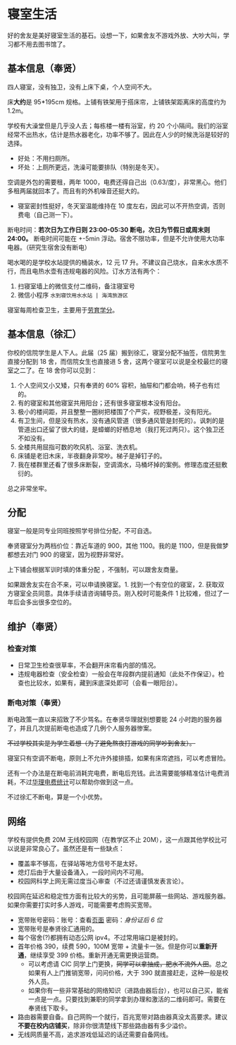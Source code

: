 # 寝室生活

好的舍友是美好寝室生活的基石。设想一下，如果舍友不游戏外放、大吵大叫，学习都不用去图书馆了。

## 基本信息（奉贤）

四人寝室，没有独卫，没有上床下桌，个人空间不大。

床**大约**是 95\*195cm 规格。上铺有铁架用于搭床帘，上铺铁架距离床的高度约为 1.2m。

学校有大澡堂但是几乎没人去；每栋楼一楼有浴室，约 20 个小隔间。我们的浴室经常不出热水，估计是热水器老化，功率不够了。因此在人少的时候洗浴是较好的选择。

- 好处：不用扫厕所。
- 坏处：上厕所更远，洗澡可能要排队（特别是冬天）。

空调是外包的需要租，两年 1000，电费还得自己出（0.63/度），非常黑心。他们多租两届就回本了。而且有的外机噪音还挺大的。

- 寝室密封性挺好，冬天室温能维持在 10 度左右，因此可以不开热空调，否则费电（自己测一下）。

断电时间：**若次日为工作日则 23:00-05:30 断电，次日为节假日或周末则 24:00。** 断电时间可能在 +-5min 浮动。宿舍不限功率，但是不允许使用大功率电器。（研究生宿舍没有断电）

喝水喝的是学校水站提供的桶装水，12 元 17 升。不建议自己烧水，自来水水质不行，而且电热水壶有违规电器的风险。订水方法有两个：

1. 扫寝室墙上的微信支付二维码，备注寝室号
2. 微信小程序 `水到寝饮用水水站 | 海湾旅游区`

寝室每周检查卫生，主要用于[劳育学分](../teach/lesson.md#选课忠告)。

## 基本信息（徐汇）

你校的信院学生是人下人。此届（25 届）搬到徐汇，寝室分配不抽签，信院男生直接分配到 18 舍，而信院女生也直接进 5 舍，这两个寝室可以说是全校最烂的寝室之二了。在 18 舍你可以见到：

1. 个人空间又小又矮，只有奉贤的 60% 容积，抽屉和门都会响，椅子也有烂的。
2. 有的寝室和其他寝室共用阳台；还有很多寝室根本没有阳台。
3. 极小的楼间距，并且整整一圈树把楼围了个严实，视野极差，没有阳光。
4. 有卫生间，但是没有热水，没有通风管道（很多通风管是封死的）。讽刺的是管道出口还留了很大的缝，是蟑螂的好栖息地（我打死过两只）。这个独卫还不如没有。
5. 全楼共用屈指可数的吹风机、浴室、洗衣机。
6. 床铺是老旧木床，半夜翻身非常吵。梯子是掉钉子的。
7. 我在楼群里还看了很多床断裂，空调滴水，马桶坏掉的案例。修理态度还挺敷衍的。

总之非常坐牢。

## 分配

寝室一般是同专业同班按照学号排位分配，不可自选。

奉贤寝室分为两档价位：靠近车道的 900，其他 1100。<heimu>我的是 1100，但是我做梦都想去对门 900 的寝室，因为视野非常好。</heimu>

上下铺会根据军训时填的体重分配 <Badge text="大概" />，不强制，可以跟舍友商量。

如果跟舍友实在合不来，可以申请换寝室。1. 找到一个有空位的寝室，2. 获取双方寝室全员同意。具体手续请咨询辅导员。刚入校时可能条件 1 比较难，但过了一年后会多出很多空位的。

## 维护（奉贤）

### 检查对策

- 日常卫生检查很草率，不会翻开床帘看内部的情况。
- 违规电器检查（安全检查）一般会在年段群内提前通知（此处不作保证）。检查也比较水，如果有，藏到床底深处即可（会看一眼阳台）。

### 断电对策（奉贤）

断电政策一直以来招致了不少骂名。在奉贤华理就别想要能 24 小时跑的服务器了，并且几次提前断电也造成了几例个人服务器惨案。

~~不过学校其实是为学生着想（为了避免熬夜打游戏的同学吵到舍友）。~~

寝室只有空调不断电，原则上不允许外接排插，如果有床帘遮挡，可以考虑冒险。

还有一个办法是在断电前消耗完电费，断电后充钱。此法需要能够精准估计电费消耗，不过[华理电费统计](https://github.com/lxl66566/ecust-electricity-statistics)可以帮助你做到这一点。

不过徐汇不断电，算是一个小优势。

## 网络

学校有提供免费 20M 无线校园网（在教学区不止 20M），这一点跟其他学校比可以说是非常良心了。虽然还是有一些缺点：

- 覆盖率不够高，在驿站等地方信号不是太好。
- 熄灯后由于大量设备涌入，一段时间内不可用。
- 校园网科学上网无需过度当心审查（不过还请谨慎发表言论）。

校园网在延迟和稳定性方面有比较大的劣势，且可能屏蔽一些网站、游戏服务器。如果你需要打实时多人游戏，可能需要考虑购买宽带。

- 宽带账号密码：账号：查看[页面](https://xxb.ecust.edu.cn/yxwlwssyxwlw/list.htm) 密码：_身份证后 6 位_
- 宽带账号是奉贤徐汇通用的。
- 每个宿舍(?)都拥有动态公网 ipv4。不过常用端口是被封的。
- 首年价格 390，续费 590，100M 宽带 + 流量卡一张。但是你可以**重新开通**，继续享受 399 价格。重新开通无需更换运营商。
  - 可以考虑请 CIC 同学上门更换，~~同学可以拿抽成，肥水不流外人田~~。总之如果有人上门推销宽带，问问价格，大于 390 就直接赶走，这种一般是校外人员。
  - 如果你有一些非常基础的网络知识（进路由器后台），也可以自己买，能省一点是一点。只要找到兼职的同学拿到办理和激活的二维码即可。需要在奉贤线下取卡。
- 路由器需要自备。自己网购一个就行，百兆宽带对路由器真没太高要求。建议**不要在校内店铺买**，除非你很清楚线下那些路由器有多少溢价。
- 无线网质量不高，追求游戏低延迟的话还需要自备网线。
